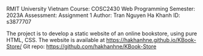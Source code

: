 RMIT University Vietnam
Course: COSC2430 Web Programming
Semester: 2023A
Assessment: Assignment 1
Author: Tran Nguyen Ha Khanh
ID: s3877707

The project is to develop a static website of an online bookstore, using pure HTML, CSS.
The website is available at https://hakhanhne.github.io/KBook-Store/
Git repo: https://github.com/hakhanhne/KBook-Store